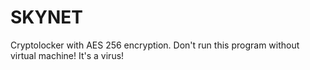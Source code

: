 # SKYNET
Cryptolocker with AES 256 encryption.
Don't run this program without virtual machine! It's a virus!
